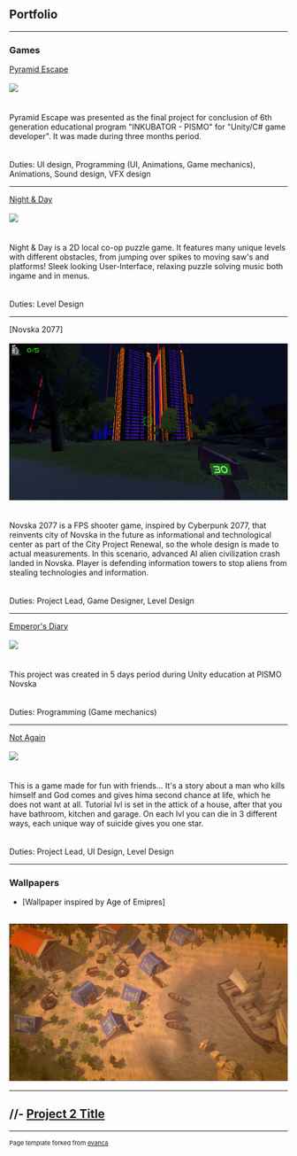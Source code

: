 ## Portfolio

---

### Games 

[Pyramid Escape](https://bernarda.itch.io/pyramid-escape)
<br><br>
<img src="https://img.itch.zone/aW1nLzgyNTEzNjkucG5n/315x250%23c/lMcXUS.png"/>
<br><br>
<br>Pyramid Escape was presented as the final project for conclusion of 6th generation educational program "INKUBATOR - PISMO" for "Unity/C# game developer". It was made  during three months period.
<br><br>
<br>Duties: UI design, Programming (UI, Animations, Game mechanics), Animations, Sound design, VFX 
design

---
[Night & Day](https://jovvvva.itch.io/night-day)
<br><br>
<img src="https://img.itch.zone/aW1nLzc2MzEyMzQucG5n/original/FEe4FL.png"/>
<br><br>
<br>Night & Day is a 2D local co-op puzzle game. It features many unique levels with different obstacles, from jumping over spikes to moving saw's and platforms! Sleek looking User-Interface, relaxing puzzle solving music both ingame and in menus.
<br><br>
<br>Duties: Level Design

---
[Novska 2077]
<br><br>
<img src="/images/Novska2077.png"/>
<br><br>
<br>Novska 2077 is a FPS shooter game, inspired by Cyberpunk 2077, that reinvents city of Novska in the future as informational and technological center as part of the City Project Renewal, so the whole design is made to actual measurements. In this scenario, advanced AI alien civilization crash landed in Novska. Player is defending information towers to stop aliens from stealing technologies and information.
<br><br>
<br>Duties: Project Lead, Game Designer, Level Design

---
[Emperor's Diary](https://sdad-711.itch.io/emperors-diary)
<br><br>
<img src="https://img.itch.zone/aW1nLzcyOTY0OTYucG5n/315x250%23c/oULPG%2B.png"/>
<br><br>
<br>This project was created in 5 days period during Unity education at PISMO Novska
<br><br>
<br>Duties: Programming (Game mechanics)

---
[Not Again](https://njoknjok.itch.io/not-again)
<br><br>
<img src="https://img.itch.zone/aW1nLzgwOTc2MDIucG5n/315x250%23c/dSzrEh.png"/>
<br><br>
<br>This is a game made for fun with friends... It's a story about a man who kills himself and God comes and gives hima second chance at life, which he does not want at all. Tutorial lvl is set in the attick of a house, after that you have bathroom, kitchen and garage. On each lvl you can die in 3 different ways, each unique way of suicide gives you one star.
<br><br>
<br>Duties: Project Lead, UI Design, Level Design

---

### Wallpapers

- [Wallpaper inspired by Age of Emipres]
<br>
<img src="images/Wallpaper_Lea.jpg?raw=true"/>

---
//- [Project 2 Title](http://example.com/)
---



---
<p style="font-size:11px">Page template forked from <a href="https://github.com/evanca/quick-portfolio">evanca</a></p>
<!-- Remove above link if you don't want to attibute -->

